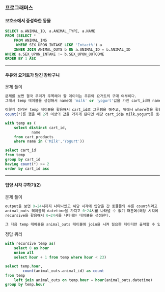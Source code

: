 ### 프로그래머스 
#### 보호소에서 중성화한 동물

```sql
SELECT a.ANIMAL_ID, a.ANIMAL_TYPE, a.NAME
FROM (SELECT *
    FROM ANIMAL_INS
     WHERE SEX_UPON_INTAKE LIKE 'Intact%') a 
    INNER JOIN ANIMAL_OUTS b ON a.ANIMAL_ID = b.ANIMAL_ID
WHERE a.SEX_UPON_INTAKE != b.SEX_UPON_OUTCOME
ORDER BY 1 ASC 
```
------------------------------------------------------------------------------------
#### 우유와 요거트가 담긴 장바구니
문제 풀이
```sql
문제를 보면 결국 우리가 주목해야 할 데이터는 우유와 요거트의 구매 여부이다.
그래서 temp 테이블을 생성해서 name에 'milk' or 'yogurt'값을 가진 cart_id와 name만을 출력한다 

이렇게 정리된 temp 테이블을 활용해서 cart_id로 그루핑을 해주고, 위에서 where절을 활용해서 milk,yogurt값만 name에 있게 만들었으니 
count(*)를 했을 때 2개 이상의 값을 가지게 된다면 해당 cart_id는 milk,yogurt를 동시에 구매한게 되는 것 

```
```sql
with temp as (
    select distinct cart_id,
            name
    from cart_products
    where name in ('Milk','Yogurt'))

select cart_id
from temp
group by cart_id 
having count(*) >= 2
order by cart_id asc
```
------------------------------------------------------------------------
#### 입양 시각 구하기(2)
문제 풀이 
```sql
output을 보면 0~24시까지 나타나있고 해당 시각에 입양을 간 동물들의 수를 count하라고 되어있다.
animal_outs 테이블의 datetime을 가지고 0~24시를 나타낼 수 없기 때문에(해당 시각에 입양을 가지 않은 동물이 있기 때문에 중간중간 값이 빈다)
recursive를 활용해서 0~24시를 나타내는 테이블을 생성한다.

그 다음 temp 테이블을 animal_outs 테이블에 join을 시켜 필요한 데이터만 출력할 수 있도록 한다
```

정답 쿼리 
```sql
with recursive temp as(
    select 0 as hour
    union all 
    select hour + 1 from temp where hour < 23)

select temp.hour,
        count(animal_outs.animal_id) as count
from temp
    left join animal_outs on temp.hour = hour(animal_outs.datetime)
group by temp.hour
```
